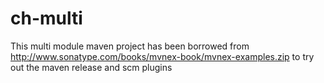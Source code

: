 ch-multi
========

This multi module maven project has been borrowed from http://www.sonatype.com/books/mvnex-book/mvnex-examples.zip to try out the maven release and scm plugins
